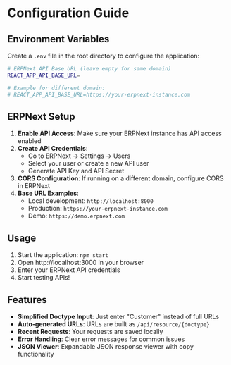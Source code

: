 # Configuration Guide

## Environment Variables

Create a `.env` file in the root directory to configure the application:

```bash
# ERPNext API Base URL (leave empty for same domain)
REACT_APP_API_BASE_URL=

# Example for different domain:
# REACT_APP_API_BASE_URL=https://your-erpnext-instance.com
```

## ERPNext Setup

1. **Enable API Access**: Make sure your ERPNext instance has API access enabled
2. **Create API Credentials**: 
   - Go to ERPNext → Settings → Users
   - Select your user or create a new API user
   - Generate API Key and API Secret
3. **CORS Configuration**: If running on a different domain, configure CORS in ERPNext
4. **Base URL Examples**:
   - Local development: `http://localhost:8000`
   - Production: `https://your-erpnext-instance.com`
   - Demo: `https://demo.erpnext.com`

## Usage

1. Start the application: `npm start`
2. Open http://localhost:3000 in your browser
3. Enter your ERPNext API credentials
4. Start testing APIs!

## Features

- **Simplified Doctype Input**: Just enter "Customer" instead of full URLs
- **Auto-generated URLs**: URLs are built as `/api/resource/{doctype}`
- **Recent Requests**: Your requests are saved locally
- **Error Handling**: Clear error messages for common issues
- **JSON Viewer**: Expandable JSON response viewer with copy functionality
